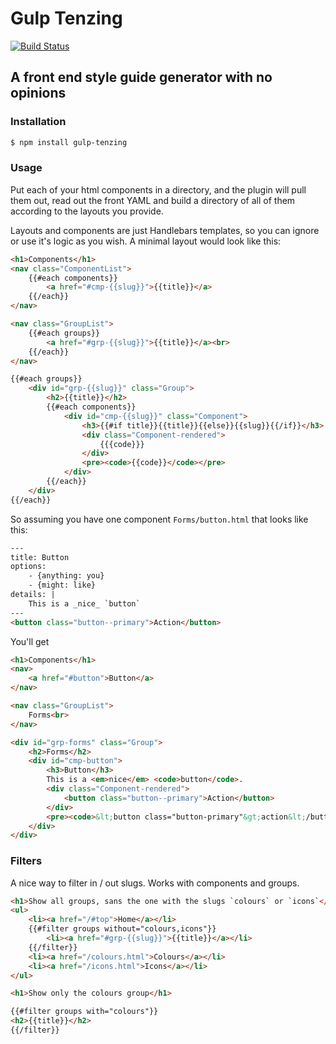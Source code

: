# Gulp Tenzing

[![Build Status](https://travis-ci.org/linssen/gulp-tenzing.svg)](https://travis-ci.org/linssen/gulp-tenzing)

## A front end style guide generator with no opinions

### Installation


```bash
$ npm install gulp-tenzing
```

### Usage

Put each of your html components in a directory, and the plugin will pull them out, read out the front YAML and build a directory of all of them according to the layouts you provide.

Layouts and components are just Handlebars templates, so you can ignore or use it's logic as you wish. A minimal layout would look like this:

```html
<h1>Components</h1>
<nav class="ComponentList">
    {{#each components}}
        <a href="#cmp-{{slug}}">{{title}}</a>
    {{/each}}
</nav>

<nav class="GroupList">
    {{#each groups}}
        <a href="#grp-{{slug}}">{{title}}</a><br>
    {{/each}}
</nav>

{{#each groups}}
    <div id="grp-{{slug}}" class="Group">
        <h2>{{title}}</h2>
        {{#each components}}
            <div id="cmp-{{slug}}" class="Component">
                <h3>{{#if title}}{{title}}{{else}}{{slug}}{{/if}}</h3>
                <div class="Component-rendered">
                    {{{code}}}
                </div>
                <pre><code>{{code}}</code></pre>
            </div>
        {{/each}}
    </div>
{{/each}}
```

So assuming you have one component `Forms/button.html` that looks like this:

```html
---
title: Button
options:
    - {anything: you}
    - {might: like}
details: |
    This is a _nice_ `button`
---
<button class="button--primary">Action</button>
```

You'll get

```html
<h1>Components</h1>
<nav>
    <a href="#button">Button</a>
</nav>

<nav class="GroupList">
    Forms<br>
</nav>

<div id="grp-forms" class="Group">
    <h2>Forms</h2>
    <div id="cmp-button">
        <h3>Button</h3>
        This is a <em>nice</em> <code>button</code>.
        <div class="Component-rendered">
            <button class="button--primary">Action</button>
        </div>
        <pre><code>&lt;button class="button-primary"&gt;action&lt;/button&gt;</code></pre>
    </div>
</div>
```

### Filters

A nice way to filter in / out slugs. Works with components and groups.

```html
<h1>Show all groups, sans the one with the slugs `colours` or `icons`</h1>
<ul>
    <li><a href="/#top">Home</a></li>
    {{#filter groups without="colours,icons"}}
        <li><a href="#grp-{{slug}}">{{title}}</a></li>
    {{/filter}}
    <li><a href="/colours.html">Colours</a></li>
    <li><a href="/icons.html">Icons</a></li>
</ul>

<h1>Show only the colours group</h1>

{{#filter groups with="colours"}}
<h2>{{title}}</h2>
{{/filter}}
```
